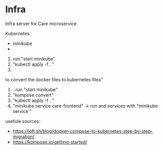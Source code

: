 # Infra

Infra server for Care microservice.

Kubernetes

- minikube
-

1. run "start minikube"
2. "kubectl apply -f . "
3.

to convert the docker files to kubernetes files"

1. . run "start minikube"
2. "kompose convert"
3. "kubectl apply -f . "
4. "minikube service care-frontend" -> run and services with "minikube service <service name>"

usefule sources:
- https://loft.sh/blog/docker-compose-to-kubernetes-step-by-step-migration/
- https://kompose.io/getting-started/